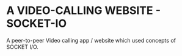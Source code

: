 # A VIDEO-CALLING WEBSITE - SOCKET-IO
A peer-to-peer Video calling app / website which used concepts of SOCKET I/O.
